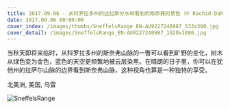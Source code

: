 ```yaml
---
title: 2017.09.06 - 从科罗拉多州的达拉斯分水岭看到的斯奈弗的景色 (© Rachid Dahnoun/Tandem Stills + Motion)
date: 2017.09.06 00:00:00
cover_index: /images/thumbs/SneffelsRange_EN-AU9227240987_533x300.jpg
cover_detail: /images/SneffelsRange_EN-AU9227240987_1920x1080.jpg
---
```


当秋天即将来临时，从科罗拉多州的斯奈弗山脉的一瞥可以看到旷野的变化，树木从绿色变为金色，蓝色的天空更频繁地被云层染黑。在晴朗的日子里，你可以在犹他州的拉萨尔山脉的边界看到斯奈弗山脉，这种视角也算是一种独特的享受。

北美洲, 美国, 乌雷

![SneffelsRange](/images/SneffelsRange_EN-AU9227240987_1920x1080.jpg)
